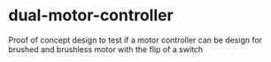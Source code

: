 # dual-motor-controller
Proof of concept design to test if a motor controller can be design for brushed and brushless motor with the flip of a switch
